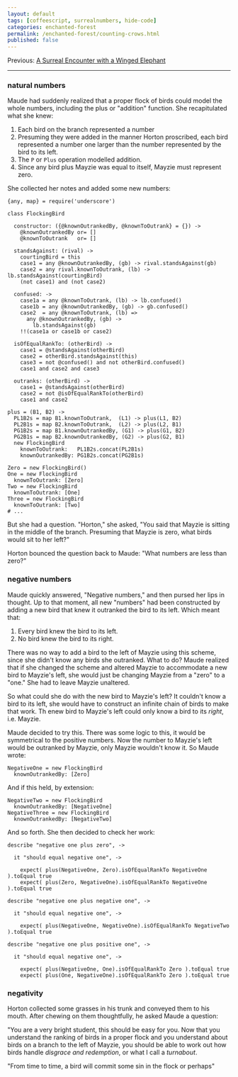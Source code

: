 ```yaml
---
layout: default
tags: [coffeescript, surrealnumbers, hide-code]
categories: enchanted-forest
permalink: /enchanted-forest/counting-crows.html
published: false
---
```


Previous: [A Surreal Encounter with a Winged Elephant](./horton.html)

---

### natural numbers

Maude had suddenly realized that a proper flock of birds could model the whole numbers, including the plus or "addition" function. She recapitulated what she knew:

1. Each bird on the branch represented a number
2. Presuming they were added in the manner Horton proscribed, each bird represented a number one larger than the number represented by the bird to its left.
3. The `P` or `Plus` operation modelled addition.
4. Since any bird plus Mayzie was equal to itself, Mayzie must represent zero.

She collected her notes and added some new numbers:

    {any, map} = require('underscore')

    class FlockingBird
    
      constructor: ({@knownOutrankedBy, @knownToOutrank} = {}) ->
        @knownOutrankedBy or= []
        @knownToOutrank   or= []
        
      standsAgainst: (rival) ->
        courtingBird = this
        case1 = any @knownOutrankedBy, (gb) -> rival.standsAgainst(gb)
        case2 = any rival.knownToOutrank, (lb) -> lb.standsAgainst(courtingBird)
        (not case1) and (not case2)

      confused: ->
        case1a = any @knownToOutrank, (lb) -> lb.confused()
        case1b = any @knownOutrankedBy, (gb) -> gb.confused()
        case2  = any @knownToOutrank, (lb) =>
          any @knownOutrankedBy, (gb) ->
            lb.standsAgainst(gb)
        !!(case1a or case1b or case2)
        
      isOfEqualRankTo: (otherBird) ->
        case1 = @standsAgainst(otherBird)
        case2 = otherBird.standsAgainst(this)
        case3 = not @confused() and not otherBird.confused()
        case1 and case2 and case3
    
      outranks: (otherBird) ->
        case1 = @standsAgainst(otherBird)
        case2 = not @isOfEqualRankTo(otherBird)
        case1 and case2

    plus = (B1, B2) ->
      PL1B2s = map B1.knownToOutrank,  (L1) -> plus(L1, B2)
      PL2B1s = map B2.knownToOutrank,  (L2) -> plus(L2, B1)
      PG1B2s = map B1.knownOutrankedBy, (G1) -> plus(G1, B2)
      PG2B1s = map B2.knownOutrankedBy, (G2) -> plus(G2, B1)
      new FlockingBird
        knownToOutrank:   PL1B2s.concat(PL2B1s)
        knownOutrankedBy: PG1B2s.concat(PG2B1s)

    Zero = new FlockingBird()
    One = new FlockingBird
      knownToOutrank: [Zero]
    Two = new FlockingBird
      knownToOutrank: [One]
    Three = new FlockingBird
      knownToOutrank: [Two]
    # ...

But she had a question. "Horton," she asked, "You said that Mayzie is sitting in the middle of the branch. Presuming that Mayzie is zero, what birds would sit to her left?"

Horton bounced the question back to Maude: "What numbers are less than zero?"

### negative numbers

Maude quickly answered, "Negative numbers," and then pursed her lips in thought. Up to that moment, all new "numbers" had been constructed by adding a new bird that knew it outranked the bird to its left. Which meant that:

1. Every bird knew the bird to its left.
2. No bird knew the bird to its right.

There was no way to add a bird to the left of Mayzie using this scheme, since she didn't know any birds she outranked. What to do? Maude realized that if she changed the scheme and altered Mayzie to accommodate a new bird to Mayzie's left, she would just be changing Mayzie from a "zero" to a "one." She had to leave Mayzie unaltered.

So what could she do with the new bird to Mayzie's left? It couldn't know a bird to its left, she would have to construct an infinite chain of birds to make that work. Th enew bird to Mayzie's left could only know a bird to its *right*, i.e. Mayzie.

Maude decided to try this. There was some logic to this, it would be symmetrical to the positive numbers. Now the number to Mayzie's left would be outranked by Mayzie, only Mayzie wouldn't know it. So Maude wrote:

    NegativeOne = new FlockingBird
      knownOutrankedBy: [Zero]
      
And if this held, by extension:

    NegativeTwo = new FlockingBird
      knownOutrankedBy: [NegativeOne]
    NegativeThree = new FlockingBird
      knownOutrankedBy: [NegativeTwo]

And so forth. She then decided to check her work:

    describe "negative one plus zero", ->
      
      it "should equal negative one", ->
      
        expect( plus(NegativeOne, Zero).isOfEqualRankTo NegativeOne ).toEqual true
        expect( plus(Zero, NegativeOne).isOfEqualRankTo NegativeOne ).toEqual true

    describe "negative one plus negative one", ->
      
      it "should equal negative one", ->
      
        expect( plus(NegativeOne, NegativeOne).isOfEqualRankTo NegativeTwo ).toEqual true

    describe "negative one plus positive one", ->
      
      it "should equal negative one", ->
      
        expect( plus(NegativeOne, One).isOfEqualRankTo Zero ).toEqual true
        expect( plus(One, NegativeOne).isOfEqualRankTo Zero ).toEqual true
        
### negativity

Horton collected some grasses in his trunk and conveyed them to his mouth. After chewing on them thoughtfully, he asked Maude a question:

"You are a very bright student, this should be easy for you. Now that you understand the ranking of birds in a proper flock and you understand about birds on a branch to the left of Mayzie, you should be able to work out how birds handle *disgrace and redemption*, or what I call a *turnabout*.

"From time to time, a bird will commit some sin in the flock or perhaps"

